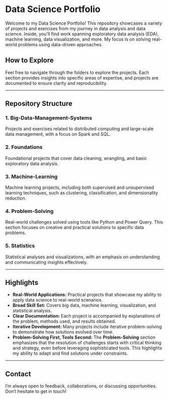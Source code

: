 # Data Science Portfolio

Welcome to my Data Science Portfolio! This repository showcases a variety of projects and exercises from my journey in data analysis and data science. Inside, you'll find work spanning exploratory data analysis (EDA), machine learning, data visualization, and more. My focus is on solving real-world problems using data-driven approaches.

## How to Explore
Feel free to navigate through the folders to explore the projects. Each section provides insights into specific areas of expertise, and projects are documented to ensure clarity and reproducibility.

---

## Repository Structure

### 1. **Big-Data-Management-Systems**
   Projects and exercises related to distributed computing and large-scale data management, with a focus on Spark and SQL.

### 2. **Foundations**
   Foundational projects that cover data cleaning, wrangling, and basic exploratory data analysis.

### 3. **Machine-Learning**
   Machine learning projects, including both supervised and unsupervised learning techniques, such as clustering, classification, and dimensionality reduction.

### 4. **Problem-Solving**
   Real-world challenges solved using tools like Python and Power Query. This section focuses on creative and practical solutions to specific data problems.

### 5. **Statistics**
   Statistical analyses and visualizations, with an emphasis on understanding and communicating insights effectively.

---

## Highlights

- **Real-World Applications:** Practical projects that showcase my ability to apply data science to real-world scenarios.
- **Broad Skill Set:** Covers big data, machine learning, visualization, and statistical analysis.
- **Clear Documentation:** Each project is accompanied by explanations of the problem, methods used, and results obtained.
- **Iterative Development:** Many projects include iterative problem-solving to demonstrate how solutions evolved over time.
- **Problem-Solving First, Tools Second:** The **Problem-Solving** section emphasizes that the resolution of challenges starts with critical thinking and strategy, even before leveraging sophisticated tools. This highlights my ability to adapt and find solutions under constraints.


---

## Contact
I’m always open to feedback, collaborations, or discussing opportunities. Don’t hesitate to get in touch!
